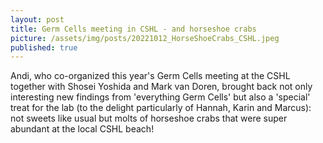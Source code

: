 ```yaml
---
layout: post
title: Germ Cells meeting in CSHL - and horseshoe crabs
picture: /assets/img/posts/20221012_HorseShoeCrabs_CSHL.jpeg
published: true
---
```

Andi, who co-organized this year's Germ Cells meeting at the CSHL together with Shosei Yoshida and Mark van Doren, brought back not only interesting new findings from 'everything Germ Cells' but also a 'special' treat for the lab (to the delight particularly of Hannah, Karin and Marcus): not sweets like usual but molts of horseshoe crabs that were super abundant at the local CSHL beach! 
